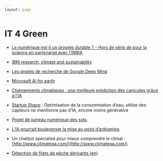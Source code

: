 ```yaml
---
layout: page
---
```


# IT 4 Green

- [Le numérique est-il un progrès durable ? - Hors de série de pour la science en partenariat avec l'INRIA](https://www.inria.fr/fr/numerique-progres-durable-environnement-pour-la-science)

- [IBM research, climate and sustainability](https://research.ibm.com/teams/climate-and-sustainability)
- [Les projets de recherche de Google Deep Mind](https://deepmind.com/blog?filters_and=%7B%22category%22:%5B%22Research%22%5D%7D)
- [Microsoft AI for earth](https://www.microsoft.com/en-us/ai/ai-for-earth)
- [Changements climatiques : une meilleure prédiction des canicules grâce à l’IA](https://www.cnrs.fr/fr/changements-climatiques-une-meilleure-prediction-des-canicules-grace-lia)
- [Startup Shayp](https://www.shayp.com/fr/) : Optimisation de la consommation d’eau, utilise des capteurs ne mentionne pas d’IA, encore moins générative
- [Projet de jumeau numérique des sols](https://www.actuia.com/actualite/agriculture-connectee-et-durable-systemx-lance-le-projet-jumeau-numerique-des-sols-jns/).
- [L’IA pourrait bouleverser la mise au point d’antivenins](https://www.lemonde.fr/sciences/article/2025/01/21/l-ia-pourrait-bouleverser-la-mise-au-point-d-antivenins_6509034_1650684.html)
- Un chatbot spécialisé pour mieux comprendre le climat : [http://www.climateqa.com/](http://www.climateqa.com/).
- [Détection de filets de pêche dérivants (en)](https://www.wwf.mg/en/food/?17053441/With-AI-against-Ghost-Nets-Mission-GhostNetZero)

